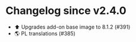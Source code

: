 # Changelog since v2.4.0
- ⬆️ Upgrades add-on base image to 8.1.2 (#391) 
- 🌎 PL translations (#385) 
